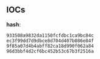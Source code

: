 
## IOCs

__hash__:

```text
933508a9832da1150fcfdbc1ca9bc84c
ec3f99dd7d9dbce8d704d407b086e84f
9f85a07d4b4abff82ca18d990f062a84
96d3bbf4d2cf6bc452b53c67b3f2516a
```